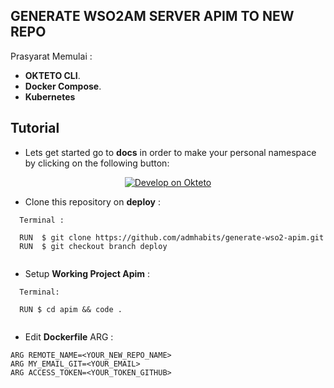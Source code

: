 ## GENERATE WSO2AM SERVER APIM TO NEW REPO

Prasyarat Memulai :

- **OKTETO CLI**.
- **Docker Compose**.
- **Kubernetes**

## Tutorial

- Lets get started go to **docs** in order to make your personal namespace by clicking on the following button:

<p align="center">
<a href="https://cloud.okteto.com/deploy">
  <img src="https://okteto.com/develop-okteto.svg" alt="Develop on Okteto">
</a>
</p>

- Clone this repository on **deploy** :

```
  Terminal :
  
  RUN  $ git clone https://github.com/admhabits/generate-wso2-apim.git
  RUN  $ git checkout branch deploy
    
```

- Setup **Working Project Apim** :

```
  Terminal:
  
  RUN $ cd apim && code .
    
```


- Edit **Dockerfile** ARG :

```
ARG REMOTE_NAME=<YOUR_NEW_REPO_NAME>
ARG MY_EMAIL_GIT=<YOUR_EMAIL>
ARG ACCESS_TOKEN=<YOUR_TOKEN_GITHUB>
```
